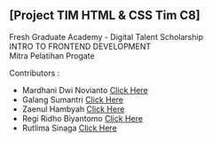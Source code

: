 ## [Project TIM HTML &amp; CSS Tim C8] <br>
Fresh Graduate Academy - Digital Talent Scholarship <br>
INTRO TO FRONTEND DEVELOPMENT <br>
Mitra Pelatihan Progate

Contributors : 
<ul>
  <li> Mardhani Dwi Novianto <a href="https://github.com/Mardhani2N"> Click Here </a></li>
  <li> Galang Sumantri <a href="https://github.com/galanksumantri"> Click Here </a></li>
  <li> Zaenul Hambyah <a href="https://github.com/zaenulhambyah"> Click Here </a></li>
  <li> Regi Ridho Biyantomo <a href="https://github.com/regibiy"> Click Here </a></li>
  <li> Rutlima Sinaga <a href="https://github.com/rutlima-sinaga"> Click Here </a></li>
</li>
